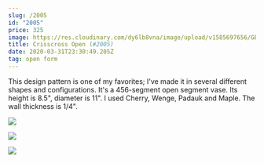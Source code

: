 ```yaml
---
slug: /2005
id: "2005"
price: 325
image: https://res.cloudinary.com/dy6lb8vna/image/upload/v1585697656/GB%20Bowlworks%20Gallery/2005a.jpg
title: Crisscross Open (#2005)
date: 2020-03-31T23:30:49.205Z
tag: open form
---
```

This design pattern is one of my favorites; I've made it in several different shapes and configurations.  It's a 456-segment open segment vase.  Its height is 8.5", diameter is 11".  I used Cherry, Wenge, Padauk and Maple.  The wall thickness is 1/4".

![](https://res.cloudinary.com/dy6lb8vna/image/upload/v1585697698/GB%20Bowlworks%20Gallery/2005b.jpg)

![](https://res.cloudinary.com/dy6lb8vna/image/upload/v1585697400/GB%20Bowlworks%20Gallery/2005c.jpg)

![](https://res.cloudinary.com/dy6lb8vna/image/upload/v1587993084/GB%20Bowlworks%20Gallery/IMG_7541.jpg)